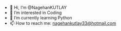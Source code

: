 - 👋 Hi, I’m @NagehanKUTLAY 
- 👀 I’m interested in Coding
- 🌱 I’m currently learning Python
- 📫 How to reach me: nagehankutlay33@hotmail.com

<!---
NagehanKUTLAY/NagehanKUTLAY is a ✨ special ✨ repository because its `README.md` (this file) appears on your GitHub profile.
You can click the Preview link to take a look at your changes.
--->
